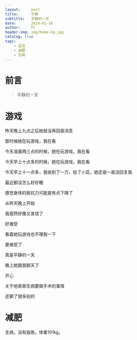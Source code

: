 ```yaml
---
layout:     post
title:      平静
subtitle:   平静的一天
date:       2019-01-16
author:     FC
header-img: img/home-bg.jpg
catalog: true
tags:
    - 孟蕊
    - 减肥
    - 生病
---
```



# 前言

>平静的一天


# 游戏

昨天晚上九点之后她就没再回我消息

那时候她在玩游戏，我在看

今天凌晨两三点的时候，她在玩游戏，我在看

今天早上十点多的时候，她在玩游戏，我在看

今天早上十一点多，我收到了一万，给了小蕊，她还是一直没回复我

最近都没怎么好好睡

感觉身体的抵抗力可能是有点下降了

从昨天晚上开始

我竟然好像又发烧了

好难受

看着她玩游戏也不理我一下

更难受了

真是平静的一天

晚上她跟我聊天了

开心

关于他弟弟生病要做手术的事情

还聊了很多别的

# 减肥

生病，没有锻炼。体重101kg。

